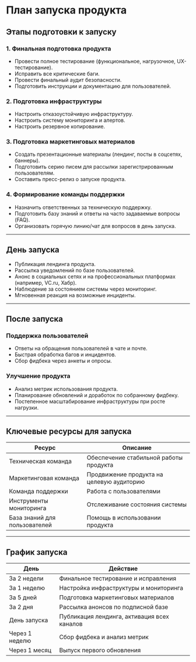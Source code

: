 # План запуска продукта

## Этапы подготовки к запуску

### 1. Финальная подготовка продукта
- Провести полное тестирование (функциональное, нагрузочное, UX-тестирование).
- Исправить все критические баги.
- Провести финальный аудит безопасности.
- Подготовить инструкции и документацию для пользователей.

### 2. Подготовка инфраструктуры
- Настроить отказоустойчивую инфраструктуру.
- Настроить систему мониторинга и алертов.
- Настроить резервное копирование.

### 3. Подготовка маркетинговых материалов
- Создать презентационные материалы (лендинг, посты в соцсетях, баннеры).
- Подготовить серию писем для рассылки зарегистрированным пользователям.
- Составить пресс-релиз о запуске продукта.

### 4. Формирование команды поддержки
- Назначить ответственных за техническую поддержку.
- Подготовить базу знаний и ответы на часто задаваемые вопросы (FAQ).
- Организовать горячую линию/чат для вопросов в день запуска.

---

## День запуска

- Публикация лендинга продукта.
- Рассылка уведомлений по базе пользователей.
- Анонс в социальных сетях и на профессиональных платформах (например, VC.ru, Хабр).
- Наблюдение за состоянием системы через мониторинг.
- Мгновенная реакция на возможные инциденты.

---

## После запуска

### Поддержка пользователей
- Ответы на обращения пользователей в чате и почте.
- Быстрая обработка багов и инцидентов.
- Сбор фидбека через анкеты и опросы.

### Улучшение продукта
- Анализ метрик использования продукта.
- Планирование обновлений и доработок по собранному фидбеку.
- Постепенное масштабирование инфраструктуры при росте нагрузки.

---

## Ключевые ресурсы для запуска

| Ресурс                         | Описание                                    |
|---------------------------------|---------------------------------------------|
| Техническая команда             | Обеспечение стабильной работы продукта     |
| Маркетинговая команда           | Продвижение продукта на целевую аудиторию   |
| Команда поддержки               | Работа с пользователями                    |
| Инструменты мониторинга         | Отслеживание состояния системы             |
| База знаний для пользователей   | Помощь в использовании продукта            |

---

## График запуска

| День             | Действие                                |
|------------------|-----------------------------------------|
| За 2 недели      | Финальное тестирование и исправления    |
| За 1 неделю      | Настройка инфраструктуры и мониторинга  |
| За 5 дней        | Подготовка маркетинговых материалов     |
| За 2 дня         | Рассылка анонсов по подписной базе      |
| День запуска     | Публикация лендинга, активация всех каналов |
| Через 1 неделю   | Сбор фидбека и анализ метрик            |
| Через 1 месяц    | Выпуск первого обновления               |
